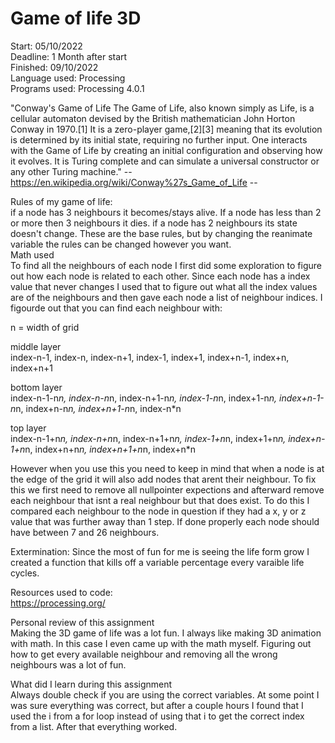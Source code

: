 # Game of life 3D

Start: 05/10/2022<br/>
Deadline: 1 Month after start<br/>
Finished: 09/10/2022<br/>
Language used: Processing<br/>
Programs used: Processing 4.0.1<br/>


"Conway's Game of Life
The Game of Life, also known simply as Life, is a cellular automaton devised by the British mathematician John Horton Conway in 1970.[1] 
It is a zero-player game,[2][3] meaning that its evolution is determined by its initial state, requiring no further input. 
One interacts with the Game of Life by creating an initial configuration and observing how it evolves. 
It is Turing complete and can simulate a universal constructor or any other Turing machine."
-- https://en.wikipedia.org/wiki/Conway%27s_Game_of_Life --

Rules of my game of life:<br/>
if a node has 3 neighbours it becomes/stays alive. If a node has less than 2 or more then 3 neighbours it dies. if a node has 2 neighbours its state doesn't change. These are the base rules, but by changing the reanimate variable the rules can be changed however you want.<br/>
Math used<br/>
To find all the neighbours of each node I first did some exploration to figure out how each node is related to each other. Since each node has a index value that never changes I used that to figure out what all the index values are of the neighbours and then gave each node a list of neighbour indices. I figourde out that you can find each neighbour with:

n = width of grid

middle layer<br/>
index-n-1,  index-n, index-n+1, index-1, index+1, index+n-1, index+n, index+n+1
 
bottom layer<br/>
index-n-1-n*n, index-n-n*n, index-n+1-n*n, index-1-n*n, index+1-n*n, index+n-1-n*n, index+n-n*n, index+n+1-n*n, index-n*n<br/>
 
top layer <br/>
index-n-1+n*n, index-n+n*n, index-n+1+n*n, index-1+n*n, index+1+n*n, index+n-1+n*n, index+n+n*n, index+n+1+n*n, index+n*n<br/>

However when you use this you need to keep in mind that when a node is at the edge of the grid it will also add nodes that arent their neighbour. To fix this we first need to remove all nullpointer expections and afterward remove each neighbour that isnt a real neighbour but that does exist. To do this I compared each neighbour to the node in question if they had a x, y or z value that was further away than 1 step. If done properly each node should have between 7 and 26 neighbours.<br/>

Extermination: Since the most of fun for me is seeing the life form grow I created a function that kills off a variable percentage every varaible life cycles. <br/>

Resources used to code:<br/>
https://processing.org/

Personal review of this assignment<br/>
Making the 3D game of life was a lot fun. I always like making 3D animation with math. In this case I even came up with the math myself. Figuring out how to get every available neighbour and removing all the wrong neighbours was a lot of fun.

What did I learn during this assignment<br/>
Always double check if you are using the correct variables. At some point I was sure everything was correct, but after a couple hours I found that I used the i from a for loop instead of using that i to get the correct index from a list. After that everything worked.
